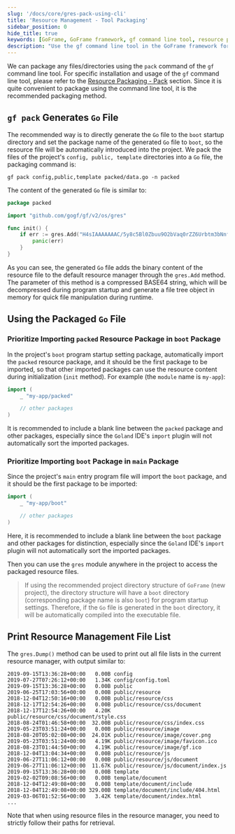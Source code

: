 ```yaml
---
slug: '/docs/core/gres-pack-using-cli'
title: 'Resource Management - Tool Packaging'
sidebar_position: 0
hide_title: true
keywords: [GoFrame, GoFrame framework, gf command line tool, resource packaging, gres module, Go file generation, project directory structure, resource management, command line tool, Goland IDE]
description: "Use the gf command line tool in the GoFrame framework for resource packaging. The gf pack command can package the project's config, public, and template directories into Go files, and the generated files are automatically introduced into the project. The packed resource package is preferentially introduced in the boot package, and the packaged resource files are operated through the gres module. The gres.Dump() method can print the resource file list for easy management and debugging."
---
```


We can package any files/directories using the `pack` command of the `gf` command line tool. For specific installation and usage of the `gf` command line tool, please refer to the [Resource Packaging - Pack](../../开发工具/资源打包-pack.md) section. Since it is quite convenient to package using the command line tool, it is the recommended packaging method.

## `gf pack` Generates `Go` File

The recommended way is to directly generate the `Go` file to the `boot` startup directory and set the package name of the generated `Go` file to `boot`, so the resource file will be automatically introduced into the project. We pack the files of the project's `config, public, template` directories into a `Go` file, the packaging command is:

```
gf pack config,public,template packed/data.go -n packed
```

The content of the generated `Go` file is similar to:

```go
package packed

import "github.com/gogf/gf/v2/os/gres"

func init() {
    if err := gres.Add("H4sIAAAAAAAC/5y8c5Bl0Zbuu9O2bVaq0rZZ6Urbtm3bNnfatipto9"); err != nil {
        panic(err)
    }
}
```

As you can see, the generated `Go` file adds the binary content of the resource file to the default resource manager through the `gres.Add` method. The parameter of this method is a compressed BASE64 string, which will be decompressed during program startup and generate a file tree object in memory for quick file manipulation during runtime.

## Using the Packaged `Go` File

### Prioritize Importing `packed` Resource Package in `boot` Package

In the project's `boot` program startup setting package, automatically import the `packed` resource package, and it should be the first package to be imported, so that other imported packages can use the resource content during initialization (`init` method). For example (the `module` name is `my-app`):

```go
import (
    _ "my-app/packed"

    // other packages
)
```

It is recommended to include a blank line between the `packed` package and other packages, especially since the `Goland` IDE's `import` plugin will not automatically sort the imported packages.

### Prioritize Importing `boot` Package in `main` Package

Since the project's `main` entry program file will import the `boot` package, and it should be the first package to be imported:

```go
import (
    _ "my-app/boot"

    // other packages
)
```

Here, it is recommended to include a blank line between the `boot` package and other packages for distinction, especially since the `Goland` IDE's `import` plugin will not automatically sort the imported packages.

Then you can use the `gres` module anywhere in the project to access the packaged resource files.

> If using the recommended project directory structure of `GoFrame` (new project), the directory structure will have a `boot` directory (corresponding package name is also `boot`) for program startup settings. Therefore, if the `Go` file is generated in the `boot` directory, it will be automatically compiled into the executable file.

## Print Resource Management File List

The `gres.Dump()` method can be used to print out all file lists in the current resource manager, with output similar to:

```
2019-09-15T13:36:28+00:00   0.00B config
2019-07-27T07:26:12+00:00   1.34K config/config.toml
2019-09-15T13:36:28+00:00   0.00B public
2019-06-25T17:03:56+00:00   0.00B public/resource
2018-12-04T12:50:16+00:00   0.00B public/resource/css
2018-12-17T12:54:26+00:00   0.00B public/resource/css/document
2018-12-17T12:54:26+00:00   4.20K public/resource/css/document/style.css
2018-08-24T01:46:58+00:00  32.00B public/resource/css/index.css
2019-05-23T03:51:24+00:00   0.00B public/resource/image
2018-08-20T05:02:08+00:00  24.01K public/resource/image/cover.png
2019-05-23T03:51:24+00:00   4.19K public/resource/image/favicon.ico
2018-08-23T01:44:50+00:00   4.19K public/resource/image/gf.ico
2018-12-04T13:04:34+00:00   0.00B public/resource/js
2019-06-27T11:06:12+00:00   0.00B public/resource/js/document
2019-06-27T11:06:12+00:00  11.67K public/resource/js/document/index.js
2019-09-15T13:36:28+00:00   0.00B template
2019-02-02T09:08:56+00:00   0.00B template/document
2018-12-04T12:49:08+00:00   0.00B template/document/include
2018-12-04T12:49:08+00:00 329.00B template/document/include/404.html
2019-03-06T01:52:56+00:00   3.42K template/document/index.html
...
```

Note that when using resource files in the resource manager, you need to strictly follow their paths for retrieval.